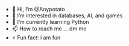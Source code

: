 - 👋 Hi, I’m @Anypotato
- 👀 I’m interested in databases, AI, and games
- 🌱 I’m currently learning Python
- 📫 How to reach me ... dm me
- ⚡ Fun fact: i am fun


